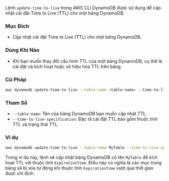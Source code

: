 Lệnh `update-time-to-live` trong AWS CLI DynamoDB được sử dụng để cập nhật cài đặt Time to Live (TTL) cho một bảng DynamoDB.

### Mục Đích

- Cập nhật cài đặt Time to Live (TTL) cho một bảng DynamoDB.

### Dùng Khi Nào

- Khi bạn muốn thay đổi cấu hình TTL của một bảng DynamoDB, cụ thể là cài đặt và kích hoạt hoặc vô hiệu hóa TTL trên bảng.

### Cú Pháp

```bash
aws dynamodb update-time-to-live --table-name <table-name> --time-to-live-specification <time-to-live-specification>
```

### Tham Số

- `--table-name`: Tên của bảng DynamoDB bạn muốn cập nhật TTL.
- `--time-to-live-specification`: Đặc tả cài đặt TTL bao gồm thuộc tính TTL và trạng thái TTL.

### Ví dụ

```bash
aws dynamodb update-time-to-live --table-name MyTable --time-to-live-specification "Enabled=true,AttributeName=ExpirationTime"
```

Trong ví dụ này, lệnh sẽ cập nhật bảng DynamoDB có tên `MyTable` để kích hoạt TTL với thuộc tính `ExpirationTime`. Điều này có nghĩa là các mục trong bảng sẽ bị xóa tự động khi thuộc tính `ExpirationTime` vượt qua thời gian được chỉ định.
